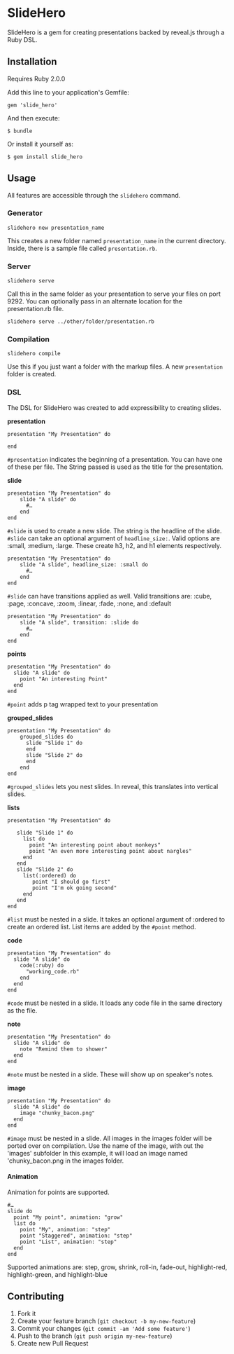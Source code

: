 # SlideHero

SlideHero is a gem for creating presentations backed by reveal.js through a 
Ruby DSL. 

## Installation

Requires Ruby 2.0.0

Add this line to your application's Gemfile:

    gem 'slide_hero'

And then execute:

    $ bundle

Or install it yourself as:

    $ gem install slide_hero

## Usage
All features are accessible through the `slidehero` command.

### Generator

    slidehero new presentation_name
    
This creates a new folder named `presentation_name` in the current directory. Inside, there is a sample file called `presentation.rb`. 

### Server

    slidehero serve
 
Call this in the same folder as your presentation to serve your files on port 9292. You can optionally pass in an alternate location for the presentation.rb file.

    slidehero serve ../other/folder/presentation.rb
    
### Compilation

    slidehero compile
  
Use this if you just want a folder with the markup files. A new `presentation` folder is created.

### DSL

The DSL for SlideHero was created to add expressibility to creating slides.

**presentation**
    
    
    presentation "My Presentation" do
     
    end

`#presentation` indicates the beginning of a presentation. You can have one of these per file. The String passed is used as the title for the presentation.

**slide**

    presentation "My Presentation" do
        slide "A slide" do
          #…
        end
    end
    
`#slide` is used to create a new slide. The string is the headline of the slide. `#slide` can take an optional argument of `headline_size:`. Valid options are :small, :medium, :large. These create h3, h2, and h1 elements respectively.

    presentation "My Presentation" do
        slide "A slide", headline_size: :small do
          #…
        end
    end
    
`#slide` can have transitions applied as well. Valid transitions are: :cube, :page, :concave, :zoom, :linear, :fade, :none, and :default

    presentation "My Presentation" do
        slide "A slide", transition: :slide do
          #…
        end
    end
    
**points**

    presentation "My Presentation" do
      slide "A slide" do
        point "An interesting Point"
      end
    end

`#point` adds p tag wrapped text to your presentation

**grouped_slides**

    presentation "My Presentation" do
        grouped_slides do
          slide "Slide 1" do
          end
          slide "Slide 2" do
          end
        end
    end
    
`#grouped_slides` lets you nest slides. In reveal, this translates into vertical slides.

**lists**


    presentation "My Presentation" do

       slide "Slide 1" do
         list do
           point "An interesting point about monkeys"
           point "An even more interesting point about nargles"
         end
       end
       slide "Slide 2" do
         list(:ordered) do
            point "I should go first"
            point "I'm ok going second"
         end
       end
    end

`#list` must be nested in a slide. It takes an optional argument of :ordered to 
create an ordered list. List items are added by the `#point` method.

**code**

    presentation "My Presentation" do
      slide "A slide" do
        code(:ruby) do
          "working_code.rb"  
        end
      end
    end
    
`#code` must be nested in a slide. It loads any code file in the same directory as the file. 

**note**

    presentation "My Presentation" do
      slide "A slide" do
        note "Remind them to shower"
      end
    end
    
`#note` must be nested in a slide. These will show up on speaker's notes.

**image**

    presentation "My Presentation" do
      slide "A slide" do
        image "chunky_bacon.png"
      end
    end
    
`#image` must be nested in a slide. All images in the images folder will be ported over on compilation. Use the name of the image, with out the 'images' subfolder
In this example, it will load an image named 'chunky_bacon.png in the images folder.

#### Animation

Animation for points are supported.

    #…
    slide do 
      point "My point", animation: "grow"
      list do
        point "My", animation: "step"
        point "Staggered", animation: "step"
        point "List", animation: "step"
      end
    end

Supported animations are: step, grow, shrink, roll-in, fade-out, highlight-red, highlight-green, and highlight-blue  

## Contributing

1. Fork it
2. Create your feature branch (`git checkout -b my-new-feature`)
3. Commit your changes (`git commit -am 'Add some feature'`)
4. Push to the branch (`git push origin my-new-feature`)
5. Create new Pull Request
